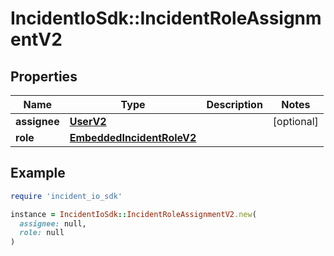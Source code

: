 # IncidentIoSdk::IncidentRoleAssignmentV2

## Properties

| Name | Type | Description | Notes |
| ---- | ---- | ----------- | ----- |
| **assignee** | [**UserV2**](UserV2.md) |  | [optional] |
| **role** | [**EmbeddedIncidentRoleV2**](EmbeddedIncidentRoleV2.md) |  |  |

## Example

```ruby
require 'incident_io_sdk'

instance = IncidentIoSdk::IncidentRoleAssignmentV2.new(
  assignee: null,
  role: null
)
```

